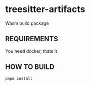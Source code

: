# treesitter-artifacts

Wasm build package

## REQUIREMENTS
You need docker, thats it

## HOW TO BUILD
```console
pnpm install
```
